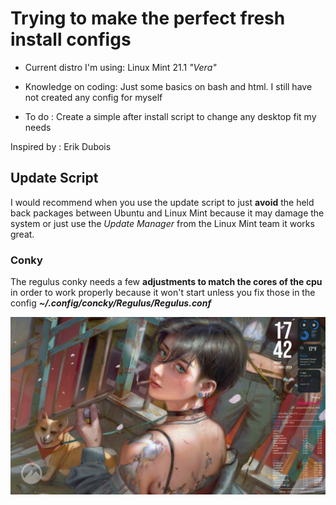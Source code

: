 # Trying to make the perfect fresh install configs


* Current distro I'm using: Linux Mint 21.1 _"Vera"_


* Knowledge on coding: Just some basics on bash and html.
  I still have not created any config for myself

* To do :  Create a simple after install script to change any desktop fit my needs 

Inspired by : Erik Dubois

## Update Script
I would recommend when you use the update script to just **avoid** the held back packages between Ubuntu and Linux Mint because it may damage the system or just use the _Update Manager_ from the Linux Mint team it works great.

### Conky
The regulus conky needs a few **adjustments to match the cores of the cpu** in order to work properly because it won't start unless you fix those in the config _**~/.config/concky/Regulus/Regulus.conf**_

![Preview conky with music](https://github.com/Agi0m/Agi0m/blob/40426da8828601e0015caab383e5caf8995c8c03/Conky/Regulus/With%20music%20playing.png?raw=true "Preview")

<!---
Agi0m/Agi0m is a ✨ special ✨ repository because its `README.md` (this file) appears on your GitHub profile.
You can click the Preview link to take a look at your changes.
--->
